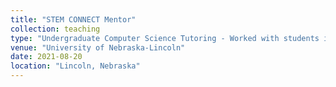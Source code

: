 ```yaml
---
title: "STEM CONNECT Mentor"
collection: teaching
type: "Undergraduate Computer Science Tutoring - Worked with students in core classes, such as: CS1, CS2, Data Structures & Algorithms, Discrete Structures"
venue: "University of Nebraska-Lincoln"
date: 2021-08-20
location: "Lincoln, Nebraska"
---
```


